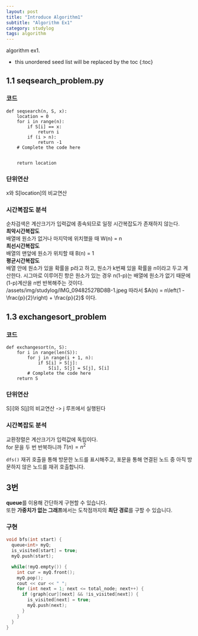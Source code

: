 ```yaml
---
layout: post
title: "Introduce Algorithm1"
subtitle: "Algorithm Ex1"
category: studylog
tags: algorithm
---
```


algorithm ex1.<br>

<!--more-->

* this unordered seed list will be replaced by the toc
{:toc}

## 1.1 seqsearch_problem.py

### 코드

```
def seqsearch(n, S, x):
    location = 0
    for i in range(n):
        if S[i] == x:
            return i
        if (i > n):
            return -1
    # Complete the code here
    

    return location
```
### 단위연산
x와 S[location]의 비교연산<br>

### 시간복잡도 분석

순차검색은 계산크기가 입력값에 종속되므로 일정 시간복잡도가 존재하지 않는다.<br>
**최악시간복잡도**<br>
배열에 원소가 없거나 마지막에 위치했을 때 W(n) = n<br>
**최선시간복잡도**<br>
배열의 맨앞에 원소가 위치할 때 B(n) = 1<br>
**평균시간복잡도**<br>
배열 안에 원소가 있을 확률을 p라고 하고, 원소가 k번째 있을 확률을 n이라고 두고 계산한다. 시그마로 이루어진 항은 원소가 있는 경우 n(1-p)는 배열에 원소가 없기 때문에 (1-p)계산을 n번 반복해주는 것이다.<br>
/assets/img/studylog/IMG_09482527BD8B-1.jpeg
따라서 $A(n) = n\left(1 - \frac{p}{2}\right) + \frac{p}{2}$ 이다.<br>
## 1.3 exchangesort_problem

### 코드
```
def exchangesort(n, S):
    for i in range(len(S)):
        for j in range(i + 1, n):
            if S[i] > S[j]:
                S[i], S[j] = S[j], S[i]
        # Complete the code here
    return S
```
### 단위연산
S[i]와 S[j]의 비교연산 -> j 루프에서 실행된다<br>

### 시간복잡도 분석
교환정렬은 계산크기가 입력값에 독립이다.<br>
for 문을 두 번 반복하니까 $T(n) = n^2$<br>



`dfs()` 재귀 호출을 통해 방문한 노드를 표시해주고, 포문을 통해 연결된 노드 중 아직 방문하지 않은 노드를 재귀 호출합니다.

## 3번

**queue**를 이용해 간단하게 구현할 수 있습니다.<br>
또한 **가중치가 없는 그래프**에서는 도착점까지의 **최단 경로**를 구할 수 있습니다.<br>

### 구현

```c++
void bfs(int start) {
  queue<int> myQ;
  is_visited[start] = true;
  myQ.push(start);

  while(!myQ.empty()) {
    int cur = myQ.front();
    myQ.pop();
    cout << cur << " ";
    for (int next = 1; next <= total_node; next++) {
      if (graph[cur][next] && !is_visited[next]) {
        is_visited[next] = true;
        myQ.push(next);
      }
    }
  }
}
```
